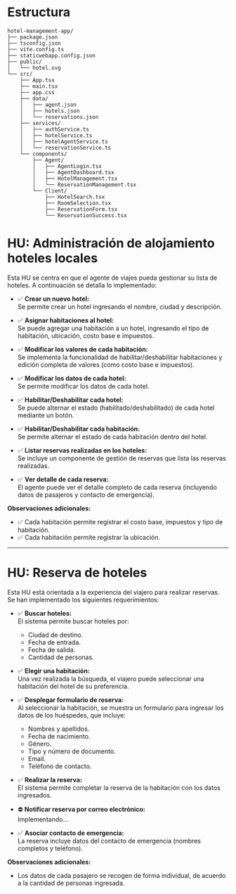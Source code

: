 # Estructura
```
hotel-management-app/
├── package.json
├── tsconfig.json
├── vite.config.ts
├── staticwebapp.config.json
├── public/
│   └── hotel.svg
└── src/
    ├── App.tsx
    ├── main.tsx
    ├── app.css
    ├── data/
    │   ├── agent.json
    │   ├── hotels.json
    │   └── reservations.json
    ├── services/
    │   ├── authService.ts
    │   ├── hotelService.ts
    │   ├── hotelAgentService.ts
    │   └── reservationService.ts
    └── components/
        ├── Agent/
        │   ├── AgentLogin.tsx
        │   ├── AgentDashboard.tsx
        │   ├── HotelManagement.tsx
        │   └── ReservationManagement.tsx
        └── Client/
            ├── HotelSearch.tsx
            ├── RoomSelection.tsx
            ├── ReservationForm.tsx
            └── ReservationSuccess.tsx
```



# HU: Administración de alojamiento hoteles locales

Esta HU se centra en que el agente de viajes pueda gestionar su lista de hoteles. A continuación se detalla lo implementado:

- ✅ **Crear un nuevo hotel:**  
  Se permite crear un hotel ingresando el nombre, ciudad y descripción.

- ✅ **Asignar habitaciones al hotel:**  
  Se puede agregar una habitación a un hotel, ingresando el tipo de habitación, ubicación, costo base e impuestos.

- ✅ **Modificar los valores de cada habitación:**  
  Se implementa la funcionalidad de habilitar/deshabilitar habitaciones y edición completa de valores (como costo base e impuestos).

- ✅ **Modificar los datos de cada hotel:**  
  Se permite modificar los datos de cada hotel.

- ✅ **Habilitar/Deshabilitar cada hotel:**  
  Se puede alternar el estado (habilitado/deshabilitado) de cada hotel mediante un botón.

- ✅ **Habilitar/Deshabilitar cada habitación:**  
  Se permite alternar el estado de cada habitación dentro del hotel.

- ✅ **Listar reservas realizadas en los hoteles:**  
  Se incluye un componente de gestión de reservas que lista las reservas realizadas.

- ✅ **Ver detalle de cada reserva:**  
  El agente puede ver el detalle completo de cada reserva (incluyendo datos de pasajeros y contacto de emergencia).

**Observaciones adicionales:**

- ✅ Cada habitación permite registrar el costo base, impuestos y tipo de habitación.  
- ✅ Cada habitación permite registrar la ubicación.

--- 
# HU: Reserva de hoteles

Esta HU está orientada a la experiencia del viajero para realizar reservas. Se han implementado los siguientes requerimientos:

- ✅ **Buscar hoteles:**  
  El sistema permite buscar hoteles por:
  - Ciudad de destino.
  - Fecha de entrada.
  - Fecha de salida.
  - Cantidad de personas.

- ✅ **Elegir una habitación:**  
  Una vez realizada la búsqueda, el viajero puede seleccionar una habitación del hotel de su preferencia.

- ✅ **Desplegar formulario de reserva:**  
  Al seleccionar la habitación, se muestra un formulario para ingresar los datos de los huéspedes, que incluye:
  - Nombres y apellidos.
  - Fecha de nacimiento.
  - Género.
  - Tipo y número de documento.
  - Email.
  - Teléfono de contacto.

- ✅ **Realizar la reserva:**  
  El sistema permite completar la reserva de la habitación con los datos ingresados.

- ⛔ **Notificar reserva por correo electrónico:**  
  Implementando...

- ✅ **Asociar contacto de emergencia:**  
  La reserva incluye datos del contacto de emergencia (nombres completos y teléfono).

**Observaciones adicionales:**

- Los datos de cada pasajero se recogen de forma individual, de acuerdo a la cantidad de personas ingresada.

